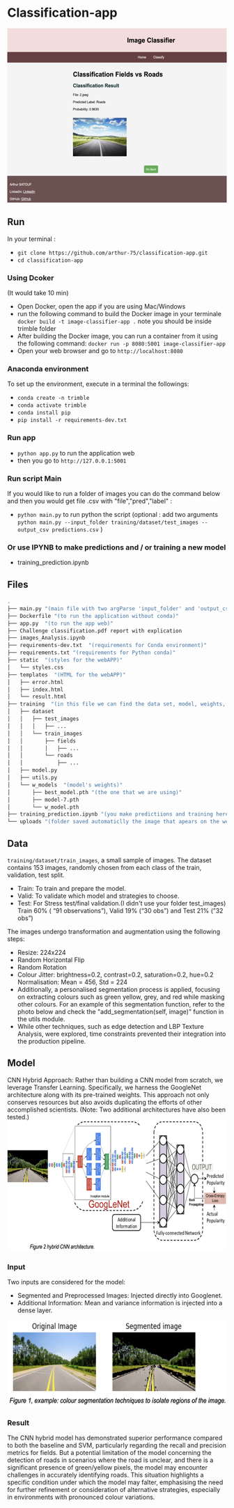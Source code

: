 # Classification-app

<img src="https://github.com/arthur-75/classification-app/blob/main/static/webapp.png" width="600" height="400">

## Run  

In your terminal  :

* `git clone https://github.com/arthur-75/classification-app.git`
* `cd classification-app`

### Using Dcoker 
(It would take 10 min)
* Open Docker, open the app if you are using Mac/Windows
* run the following command to build the Docker image in your terminale  `docker build -t image-classifier-app .` note you should be inside trimble folder 
* After building the Docker image, you can run a container from it using the following command: `docker run -p 8080:5001 image-classifier-app`
* Open your web browser and go to `http://localhost:8080`

### Anaconda environment

To set up the environment, execute in a terminal the followings:

* `conda create -n trimble`
* `conda activate trimble`
* `conda install pip`
* `pip install -r requirements-dev.txt`

### Run app
* `python app.py` to run the application web
* then you go to `http://127.0.0.1:5001`

### Run script Main 
If you would like to run a folder of images you can do the command below and then you would get file .csv with "file","pred","label" : 
* `python main.py` to run python the script (optional : add two arguments `python main.py --input_folder training/dataset/test_images --output_csv predictions.csv` )

### Or use IPYNB to make predictions and / or training a new model
* training_prediction.ipynb



## Files 
```bash
.
├── main.py "(main file with two argParse 'input_folder' and 'output_csv'  )"
├── Dockerfile "(to run the application without conda)"
├── app.py  "(to run the app web)"
├── Challenge classification.pdf report with explication 
├── images_Analysis.ipynb  
├── requirements-dev.txt  "(requirements for Conda environment)"
├── requirements.txt "(requirements for Python conda)"
├── static  "(styles for the webAPP)"
│   └── styles.css
├── templates  "(HTML for the webAPP)"
│   ├── error.html
│   ├── index.html
│   └── result.html
├── training  "(in this file we can find the data set, model, weights, and utils functions)"
│   ├── dataset
│   │   ├── test_images
│   │   │   ├── ...
│   │   └── train_images
│   │       ├── fields
│   │       │   ├── ...
│   │       └── roads
│   │           ├── ...
│   ├── model.py
│   ├── utils.py
│   └── w_models  "(model's weights)"
│       ├── best_model.pth "(the one that we are using)"
│       ├── model-7.pth
│       └── w_model.pth
├── training_prediction.ipynb "(you make predictiions and training here )"
└── uploads "(folder saved automaticlly the image that apears on the web APP )"
```

## Data

``training/dataset/train_images``, a small sample of images. The dataset contains 153 images,  randomly chosen from each class of the train, validation, test split.
* Train: To train and prepare the model. 
* Valid: To validate which model and  strategies to choose.  
* Test: For Stress test/final validation.(I didn't use your folder test_images)
Train 60% ( “91 observations”), Valid 19% (“30 obs”) and  Test 21% (”32 obs”)

The images undergo transformation and augmentation using the following steps:
* Resize: 224x224
* Random Horizontal Flip
* Random Rotation
* Colour Jitter: brightness=0.2, contrast=0.2, saturation=0.2, hue=0.2 Normalisation: Mean = 456, Std = 224
* Additionally, a personalised segmentation process is applied, focusing on extracting colours such as green yellow, grey, and red while masking other colours. For an example of this segmentation function, refer to the photo below and check the "add_segmentation(self, image)" function in the utils module.
* While other techniques, such as edge detection and LBP Texture Analysis, were explored, time constraints prevented their integration into the production pipeline.


## Model

CNN Hybrid Approach:
Rather than building a CNN model from scratch, we leverage Transfer Learning. Specifically, we harness the GoogleNet architecture along with its pre-trained weights. This approach not only conserves resources but also avoids duplicating the efforts of other accomplished scientists. (Note: Two additional architectures have also been tested.)
<img src="https://github.com/arthur-75/classification-app/blob/main/static/model_ex.png" width="700" height="300">


### Input
Two inputs are considered for the model:

* Segmented and Preprocessed Images: Injected directly into Googlenet.
* Additional Information: Mean and variance information is injected into a dense layer.
  
<img src="https://github.com/arthur-75/classification-app/blob/main/static/image_ex.png" width="600" height="200">


###  Result 
The CNN hybrid model has demonstrated superior performance compared to both the baseline and SVM, particularly regarding the recall and precision metrics for fields. But a potential limitation of the model concerning the detection of roads in scenarios where the road is unclear, and there is a significant presence of green/yellow pixels, the model may encounter challenges in accurately identifying roads. This situation highlights a specific condition under which the model may falter, emphasising the need for further refinement or consideration of alternative strategies, especially in environments with pronounced colour variations.
